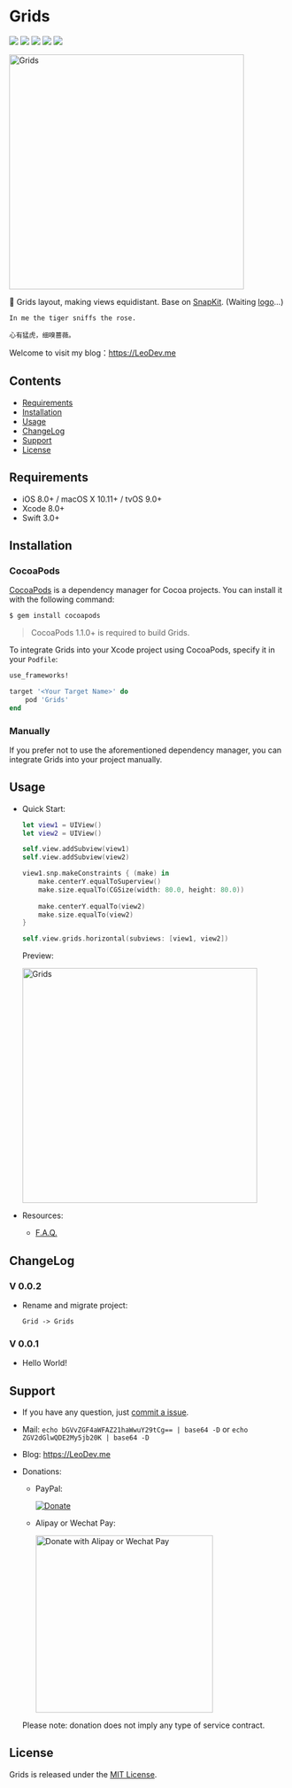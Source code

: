 <H1>Grids</H1>

<p align="center">

<a href="https://travis-ci.org/iTofu/Grids"><img src="https://img.shields.io/travis/iTofu/Grids.svg?style=flat"></a>
<a href="http://cocoadocs.org/docsets/Grids"><img src="https://img.shields.io/cocoapods/v/Grids.svg"></a>
<a href="https://raw.githubusercontent.com/iTofu/Grids/master/LICENSE"><img src="https://img.shields.io/cocoapods/l/Grids.svg"></a>
<a href="http://cocoadocs.org/docsets/Grids"><img src="https://img.shields.io/cocoapods/p/Grids.svg"></a>
<a href="https://LeoDev.me"><img src="https://img.shields.io/badge/blog-LeoDev.me-brightgreen.svg"></a>

</p>

<p>

<img src="https://raw.githubusercontent.com/iTofu/Grids/master/DemoImages/GridsDemo01.png" alt="Grids" title="Grids" width="424"/>

🏁 Grids layout, making views equidistant. Base on [SnapKit](https://github.com/SnapKit/SnapKit). (Waiting [logo](mailto:leodaxia@gmail.com)...)

</p>

```
In me the tiger sniffs the rose.

心有猛虎，细嗅蔷薇。
```

Welcome to visit my blog：https://LeoDev.me



## Contents

* [Requirements](https://github.com/iTofu/Grids#requirements)
* [Installation](https://github.com/iTofu/Grids#installation)
* [Usage](https://github.com/iTofu/Grids#usage)
* [ChangeLog](https://github.com/iTofu/Grids#changelog)
* [Support](https://github.com/iTofu/Grids#support)
* [License](https://github.com/iTofu/Grids#license)



## Requirements

* iOS 8.0+ / macOS X 10.11+ / tvOS 9.0+
* Xcode 8.0+
* Swift 3.0+



## Installation

### CocoaPods

[CocoaPods](http://cocoapods.org) is a dependency manager for Cocoa projects. You can install it with the following command:

```bash
$ gem install cocoapods
```

> CocoaPods 1.1.0+ is required to build Grids.

To integrate Grids into your Xcode project using CocoaPods, specify it in your `Podfile`:

```ruby
use_frameworks!

target '<Your Target Name>' do
    pod 'Grids'
end
```

### Manually

If you prefer not to use the aforementioned dependency manager, you can integrate Grids into your project manually.



## Usage

* Quick Start:

  ```swift
  let view1 = UIView()
  let view2 = UIView()

  self.view.addSubview(view1)
  self.view.addSubview(view2)

  view1.snp.makeConstraints { (make) in
      make.centerY.equalToSuperview()
      make.size.equalTo(CGSize(width: 80.0, height: 80.0))
    
      make.centerY.equalTo(view2)
      make.size.equalTo(view2)
  }

  self.view.grids.horizontal(subviews: [view1, view2])
  ```
  
  Preview:

  <img src="https://raw.githubusercontent.com/iTofu/Grids/master/DemoImages/GridsDemo02.png" alt="Grids" title="Grids" width="424"/>

* Resources:

  * [F.A.Q.](https://github.com/iTofu/Grids/issues?q=)



## ChangeLog

### V 0.0.2

* Rename and migrate project:

  ```
  Grid -> Grids
  ```

### V 0.0.1

* Hello World!



## Support

* If you have any question, just [commit a issue](https://github.com/iTofu/Grids/issues/new).

* Mail: `echo bGVvZGF4aWFAZ21haWwuY29tCg== | base64 -D` or `echo ZGV2dGlwQDE2My5jb20K | base64 -D`

* Blog: https://LeoDev.me

* Donations:

  * PayPal:
  
    [![Donate](https://www.paypalobjects.com/en_US/i/btn/btn_donate_SM.gif)](https://www.paypal.com/cgi-bin/webscr?cmd=_donations&business=leodaxia@gmail.com&item_name=leodaxia@gmail.com)
  
  * Alipay or Wechat Pay:
  
    <img src="https://cdnqiniu.leodev.me/donate.png?v=1" alt="Donate with Alipay or Wechat Pay" title="Donate with Alipay or Wechat Pay" width="320"/>
    
  Please note: donation does not imply any type of service contract.


## License

Grids is released under the [MIT License](https://github.com/iTofu/Grids/blob/master/LICENSE).
